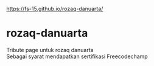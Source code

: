 https://fs-15.github.io/rozaq-danuarta/
# rozaq-danuarta
Tribute page untuk rozaq danuarta<br>
Sebagai syarat mendapatkan sertifikasi Freecodechamp
